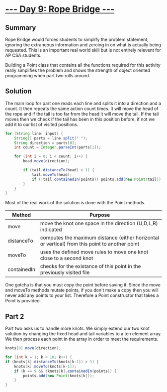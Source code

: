 # [--- Day 9: Rope Bridge ---](https://adventofcode.com/2022/day/9)

## Summary
Rope Bridge would forces students to simplify the problem statement, ignoring the extraneous information and zeroing in on what is actually being requested. This is an important real world skill but is not entirely relevent for AP CSA students.

Building a Point class that contains all the functions required for this activity really simplifies the problem and shows the strength of object oriented programming when part two rolls around.

## Solution

The main loop for part one reads each line and splits it into a direction and a count. It then repeats the same action count times. It will move the head of the rope and if the tail is too far from the head it will move the tail. If the tail moves then we check if the tail has been in this position before, if not we add it to our list of visited positions.

```java
for (String line: input) {
    String[] parts = line.split(" ");
    String direction = parts[0];
    int count = Integer.parseInt(parts[1]);

    for (int i = 0; i < count; i++) {
        head.move(direction);

        if (tail.distanceTo(head) > 1) {
            tail.moveTo(head);
            if (!tail.containedIn(points)) points.add(new Point(tail));
        }
    }
}
```
Most of the real work of the solution is done with the Point methods.

| Method | Purpose |
| ------ | ------- |
| move | move the knot one space in the direction (U,D,L,R) indicated |
| distanceTo | computes the maximum distance (either horizontal or vertical) from this point to another point |
| moveTo | uses the defined move rules to move one knot close to a second knot |
| containedIn | checks for the existance of this point in the previously visited file |

One gotcha is that you must copy the point before saving it. Since the move and moveTo methods mutate points, if you don't make a copy then you will never add any points to your list. Therefore a Point constructor that takes a Point is provided.

## Part 2

Part two asks us to handle more knots. We simply extend our two knot solution by changing the fixed head and tail variables to a ten element array. We then process each point in the array in order to meet the requirements.

```java
knots[0].move(direction);

for (int k = 1; k < 10; k++) {
if (knots[k].distanceTo(knots[k-1]) > 1) {
    knots[k].moveTo(knots[k-1]);
    if (k == 9 && !knots[k].containedIn(points)) {
        points.add(new Point(knots[k]));
    }
}
```
